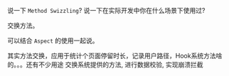 说一下 `Method Swizzling`? 说一下在实际开发中你在什么场景下使用过?

交换方法。


可以结合 `Aspect` 的使用一起说。

其实方法交换，应用于统计个页面停留时长，记录用户路径，Hook系统方法啥的。。。还有不少用途
交换系统提供的方法, 进行数据校验, 实现崩溃拦截

